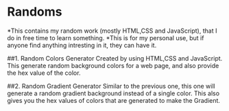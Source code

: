 # Randoms

 *This contains my random work (mostly HTML,CSS and JavaScript), that I do in free time to learn something.
 *This is for my personal use, but if anyone find anything intresting in it, they can have it.
 
 ##1. Random Colors Generator
 Created by using HTML,CSS and JavaScript. This generate random background colors for a web page, and also provide the hex value of the color.
 
 ##2. Random Gradient Generator
 Similar to the previous one, this one will generate a random gradient background instead of a single color. This also gives you the hex values of colors that are generated to make the Gradient.
